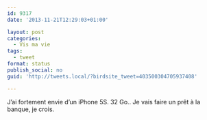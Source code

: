 ```yaml
---
id: 9317
date: '2013-11-21T12:29:03+01:00'

layout: post
categories:
  - Vis ma vie
tags:
  - tweet
format: status
publish_social: no
guid: 'http://tweets.local/?birdsite_tweet=403500304705937408'

---
```


J’ai fortement envie d’un iPhone 5S. 32 Go.. Je vais faire un prêt à la banque, je crois.